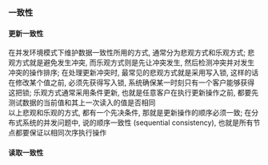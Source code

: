 ### 一致性

#### 更新一致性
在并发环境模式下维护数据一致性所用的方式, 通常分为悲观方式和乐观方式; 悲观方式就是避免发生冲突, 而乐观方式则是先让冲突发生, 然后检测冲突并对发生冲突的操作排序; 在处理更新冲突时, 最常见的悲观方式就是采用写入锁, 这样的话在修改某个值之前, 必须先获得写入锁, 系统确保某一时刻只有一个客户能够获得这把锁; 乐观方式通常采用条件更新, 也就是任意客户在执行更新操作之前, 都要先测试数据的当前值和其上一次读入的值是否相同  
以上悲观和乐观的方式, 都有一个先决条件, 那就是更新操作的顺序必须一致; 在分布式系统的并发问题中, 说的顺序一致性 (sequential consistency), 也就是所有节点都要保证以相同次序执行操作

#### 读取一致性
